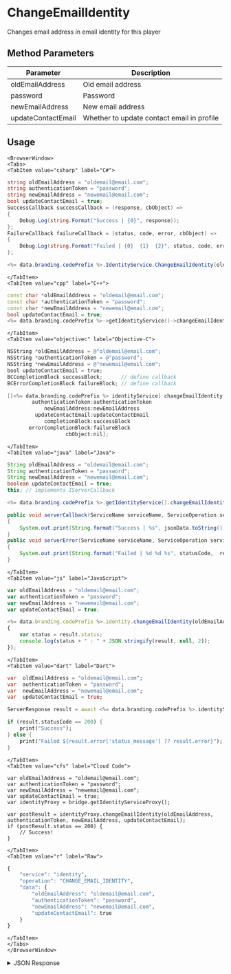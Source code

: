 # ChangeEmailIdentity

Changes email address in email identity for this player

<PartialServop service_name="identity" operation_name="CHANGE_EMAIL_IDENTITY" />

## Method Parameters
Parameter | Description
--------- | -----------
oldEmailAddress | Old email address
password | Password
newEmailAddress | New email address
updateContactEmail | Whether to update contact email in profile

## Usage

```mdx-code-block
<BrowserWindow>
<Tabs>
<TabItem value="csharp" label="C#">
```

```csharp
string oldEmailAddress = "oldemail@email.com";
string authenticationToken = "password";
string newEmailAddress = "newemail@email.com";
bool updateContactEmail = true;
SuccessCallback successCallback = (response, cbObject) =>
{
    Debug.Log(string.Format("Success | {0}", response));
};
FailureCallback failureCallback = (status, code, error, cbObject) =>
{
    Debug.Log(string.Format("Failed | {0}  {1}  {2}", status, code, error));
};

<%= data.branding.codePrefix %>.IdentityService.ChangeEmailIdentity(oldEmailAddress, authenticationToken, newEmailAddress, updateContactEmail, successCallback, failureCallback);
```

```mdx-code-block
</TabItem>
<TabItem value="cpp" label="C++">
```

```cpp
const char *oldEmailAddress = "oldemail@email.com";
const char *authenticationToken = "password";
const char *newEmailAddress = "newemail@email.com";
bool updateContactEmail = true;
<%= data.branding.codePrefix %>->getIdentityService()->changeEmailIdentity(oldEmailAddress, authenticationToken, newEmailAddress, updateContactEmail, this);
```

```mdx-code-block
</TabItem>
<TabItem value="objectivec" label="Objective-C">
```

```objectivec
NSString *oldEmailAddress = @"oldemail@email.com";
NSString *authenticationToken = @"password";
NSString *newEmailAddress = @"newemail@email.com";
bool updateContactEmail = true;
BCCompletionBlock successBlock;      // define callback
BCErrorCompletionBlock failureBlock; // define callback

[[<%= data.branding.codePrefix %> identityService] changeEmailIdentity:oldEmailAddress
        authenticationToken:authenticationToken
            newEmailAddress:newEmailAddress
         updateContactEmail:updateContactEmail
            completionBlock:successBlock
       errorCompletionBlock:failureBlock
                   cbObject:nil];
```

```mdx-code-block
</TabItem>
<TabItem value="java" label="Java">
```

```java
String oldEmailAddress = "oldemail@email.com";
String authenticationToken = "password";
String newEmailAddress = "newemail@email.com";
boolean updateContactEmail = true;
this; // implements IServerCallback

<%= data.branding.codePrefix %>.getIdentityService().changeEmailIdentity(oldEmailAddress, authenticationToken, newEmailAddress, updateContactEmail, this);

public void serverCallback(ServiceName serviceName, ServiceOperation serviceOperation, JSONObject jsonData)
{
    System.out.print(String.format("Success | %s", jsonData.toString()));
}
public void serverError(ServiceName serviceName, ServiceOperation serviceOperation, int statusCode, int reasonCode, String jsonError)
{
    System.out.print(String.format("Failed | %d %d %s", statusCode,  reasonCode, jsonError.toString()));
}
```

```mdx-code-block
</TabItem>
<TabItem value="js" label="JavaScript">
```

```javascript
var oldEmailAddress = "oldemail@email.com";
var authenticationToken = "password";
var newEmailAddress = "newemail@email.com";
var updateContactEmail = true;

<%= data.branding.codePrefix %>.identity.changeEmailIdentity(oldEmailAddress, authenticationToken, newEmailAddress, updateContactEmail, result =>
{
	var status = result.status;
	console.log(status + " : " + JSON.stringify(result, null, 2));
});
```

```mdx-code-block
</TabItem>
<TabItem value="dart" label="Dart">
```

```dart
var  oldEmailAddress = "oldemail@email.com";
var  authenticationToken = "password";
var  newEmailAddress = "newemail@email.com";
var  updateContactEmail = true;

ServerResponse result = await <%= data.branding.codePrefix %>.identityService.changeEmailIdentity(oldEmailAddress:oldEmailAddress, authenticationToken:authenticationToken, newEmailAddress:newEmailAddress, updateContactEmail:updateContactEmail);

if (result.statusCode == 200) {
    print("Success");
} else {
    print("Failed ${result.error['status_message'] ?? result.error}");
}
```

```mdx-code-block
</TabItem>
<TabItem value="cfs" label="Cloud Code">
```

```cfscript
var oldEmailAddress = "oldemail@email.com";
var authenticationToken = "password";
var newEmailAddress = "newemail@email.com";
var updateContactEmail = true;
var identityProxy = bridge.getIdentityServiceProxy();

var postResult = identityProxy.changeEmailIdentity(oldEmailAddress, authenticationToken, newEmailAddress, updateContactEmail);
if (postResult.status == 200) {
    // Success!
}
```

```mdx-code-block
</TabItem>
<TabItem value="r" label="Raw">
```

```r
{
	"service": "identity",
	"operation": "CHANGE_EMAIL_IDENTITY",
	"data": {
		"oldEmailAddress": "oldemail@email.com",
		"authenticationToken": "password",
		"newEmailAddress": "newemail@email.com",
		"updateContactEmail": true
	}
}
```

```mdx-code-block
</TabItem>
</Tabs>
</BrowserWindow>
```

<details>
<summary>JSON Response</summary>

```json
{
    "status": 200,
    "data": {
    }
}
```
</details>

